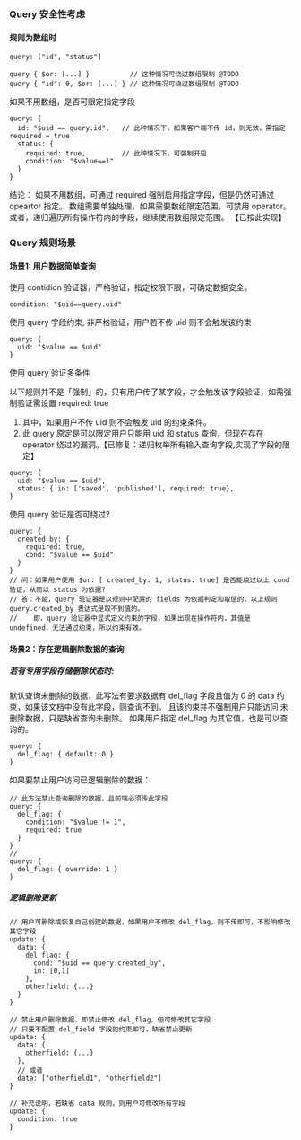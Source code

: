 
### Query 安全性考虑

#### 规则为数组时
```
query: ["id", "status"]

query { $or: [...] }          // 这种情况可绕过数组限制 @TODO
query { "id": 0, $or: [...] } // 这种情况可绕过数组限制 @TODO
```

如果不用数组，是否可限定指定字段
```
query: {
  id: "$uid == query.id",   // 此种情况下，如果客户端不传 id，则无效，需指定 required = true
  status: { 
    required: true,         // 此种情况下，可强制开启
    condition: "$value==1"  
  }
}
```

结论：
如果不用数组，可通过 required 强制启用指定字段，但是仍然可通过 opeartor 指定。
数组需要单独处理，如果需要数组限定范围，可禁用 operator。
或者，递归遍历所有操作符内的字段，继续使用数组限定范围。 【已按此实现】

### Query 规则场景

#### 场景1: 用户数据简单查询

使用 contidion 验证器，严格验证，指定权限下限，可确定数据安全。
```
condition: "$uid==query.uid"
```

使用 query 字段约束, 非严格验证，用户若不传 uid 则不会触发该约束
```
query: {
  uid: "$value == $uid"
}
```

使用 query 验证多条件

以下规则并不是「强制」的，只有用户传了某字段，才会触发该字段验证，如需强制验证需设置 required: true
1. 其中，如果用户不传 uid 则不会触发 uid 的约束条件。
2. 此 query 原定是可以限定用户只能用 uid 和 status 查询，但现在存在 operator 绕过的漏洞。【已修复：递归枚举所有输入查询字段,实现了字段的限定】
```
query: {
  uid: "$value == $uid",
  status: { in: ['saved', 'published'], required: true},
}
```

使用 query 验证是否可绕过?
```
query: {
  created_by: {
    required: true,
    cond: "$value == $uid"
  }
}
// 问：如果用户使用 $or: [ created_by: 1, status: true] 是否能绕过以上 cond 验证，从而以 status 为依据?
// 答：不能，query 验证器是以规则中配置的 fields 为依据判定和取值的，以上规则 query.created_by 表达式是取不到值的。
//    即，query 验证器中显式定义约束的字段，如果出现在操作符内，其值是 undefined，无法通过约束，所以约束有效。
```


#### 场景2：存在逻辑删除数据的查询

##### 若有专用字段存储删除状态时:

默认查询未删除的数据，此写法有要求数据有 del_flag 字段且值为 0 的 data 约束，如果该文档中没有此字段，则查询不到。
且该约束并不强制用户只能访问 未删除数据，只是缺省查询未删除。
如果用户指定 del_flag 为其它值，也是可以查询的。
```
query: {
  del_flag: { default: 0 }
}
```

如果要禁止用户访问已逻辑删除的数据：
```
// 此方法禁止查询删除的数据，且前端必须传此字段
query: {
  del_flag: { 
    condition: "$value != 1", 
    required: true 
  }
}
// 
query: {
  del_flag: { override: 1 }
}
```

##### 逻辑删除更新

```
// 用户可删除或恢复自己创建的数据，如果用户不修改 del_flag，则不传即可，不影响修改其它字段
update: {
  data: {
    del_flag: {
      cond: "$uid == query.created_by",
      in: [0,1]
    },
    otherfield: {...}
  }
}

// 禁止用户删除数据，即禁止修改 del_flag，但可修改其它字段
// 只要不配置 del_field 字段的约束即可，缺省禁止更新
update: {
  data: {
    otherfield: {...}
  },
  // 或者
  data: ["otherfield1", "otherfield2"]
}

// 补充说明，若缺省 data 规则，则用户可修改所有字段
update: {
  condition: true
}

```



